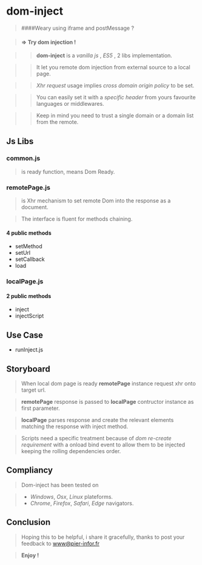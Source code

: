 # dom-inject

>####Weary using iframe and postMessage ?
    
>#### => Try dom injection !

>>**dom-inject** is a *vanilla js* , *ES5* , 2 libs implementation.

>>It let you remote dom injection from external source to a local page.

>>*Xhr request* usage implies *cross domain origin policy* to be set.

>>You can easily set it with a *specific header* from yours favourite languages or middlewares.

>>Keep in mind you need to trust a single domain or a domain list from the remote.


## Js Libs

### common.js

>is ready function, means Dom Ready.

### remotePage.js

>is Xhr mechanism to set remote Dom into the response as a document.

>The interface is fluent for methods chaining.

#### 4 public methods 

* setMethod
* setUrl
* setCallback
* load

### localPage.js

#### 2 public methods

* inject 
* injectScript
    
## Use Case

* runInject.js

## Storyboard

>When local dom page is ready **remotePage** instance request xhr onto target url.

>**remotePage** response is passed to **localPage** contructor instance as first parameter.

>**localPage** parses response and create the relevant elements matching the response with inject method.

>Scripts need a specific treatment because of *dom re-create requirement* with a onload bind event to allow
>them to be injected keeping the rolling dependencies order.

    
## Compliancy

>Dom-inject has been tested on

>* *Windows*, *Osx*, *Linux* plateforms.
>* *Chrome*, *Firefox*, *Safari*, *Edge* navigators.

## Conclusion

>Hoping this to be helpful, i share it gracefully, thanks to post your feedback to <www@pier-infor.fr>

>**Enjoy !**